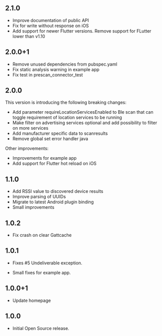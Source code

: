 ## 2.1.0
* Improve documentation of public API
* Fix for write without response on iOS
* Add support for newer Flutter versions. Remove support for FLutter lower than v1.10

## 2.0.0+1
* Remove unused dependencies from pubspec.yaml
* Fix static analysis warning in example app
* Fix test in prescan_connector_test  

## 2.0.0
This version is introducing the following breaking changes:
* Add parameter requireLocationServicesEnabled to Ble scan that can toggle requirement of location services to be running
* Make filter on advertising services optional and add possibility to filter on more services
* Add manufacturer specific data to scanresults
* Remove global set error handler java

Other improvements:
* Improvements for example app
* Add support for Flutter hot reload on iOS

## 1.1.0
* Add RSSI value to discovered device results
* Improve parsing of UUIDs
* Migrate to latest Android plugin binding
* Small improvements 

## 1.0.2
* Fix crash on clear Gattcache

## 1.0.1

* Fixes #5 Undeliverable exception.

* Small fixes for example app.

## 1.0.0+1

* Update homepage

## 1.0.0

* Initial Open Source release.
